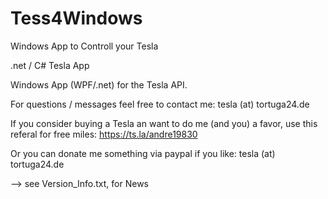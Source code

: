 # Tess4Windows
Windows App to Controll your Tesla

.net / C# Tesla App

Windows App (WPF/.net) for the Tesla API.

For questions / messages feel free to contact me: tesla (at) tortuga24.de

If you consider buying a Tesla an want to do me (and you) a favor, use this referal for free miles: https://ts.la/andre19830

Or you can donate me something via paypal if you like: tesla (at) tortuga24.de

--> see Version_Info.txt, for News
